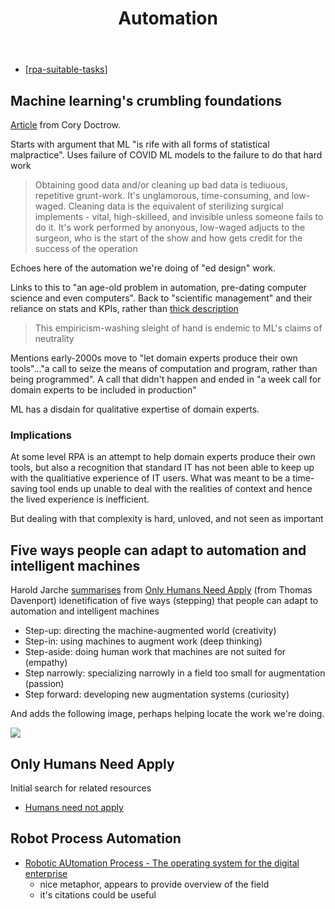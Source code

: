 ﻿---
backlinks:
- title: Affordances of digital technology
  url: /sense/Affordances/affordances-of-digital-technology.html
title: Automation
---
- [[rpa-suitable-tasks]]

## Machine learning's crumbling foundations

[Article](https://doctorow.medium.com/machine-learnings-crumbling-foundations-bd11efa22b0) from Cory Doctrow.

Starts with argument that ML "is rife with all forms of statistical malpractice". Uses failure of COVID ML models to the failure to do that hard work 
> Obtaining good data and/or cleaning up bad data is tediuous, repetitive grunt-work. It's unglamorous, time-consuming, and low-waged. Cleaning data is the equivalent of sterilizing surgical implements - vital, high-skilleed, and invisible unless someone fails to do it.
> It's work performed by anonyous, low-waged adjucts to the surgeon, who is the start of the show and how gets credit for the success of the operation

Echoes here of the automation we're doing of "ed design" work.

Links to this to "an age-old problem in automation, pre-dating computer science and even computers". Back to "scientific management" and their reliance on stats and KPIs, rather than [thick description](http://hypergeertz.jku.at/GeertzTexts/Thick_Description.htm)

> This empiricism-washing sleight of hand is endemic to ML's claims of neutrality

Mentions early-2000s move to "let domain experts produce their own tools"..."a call to seize the means of computation and program, rather than being programmed". A call that didn't happen and ended in "a week call for domain experts to be included in production"

ML has a disdain for qualitative expertise of domain experts.

### Implications

At some level RPA is an attempt to help domain experts produce their own tools, but also a recognition that standard IT has not been able to keep up with the qualitiative experience of IT users. What was meant to be a time-saving tool ends up unable to deal with the realities of context and hence the lived experience is inefficient.

But dealing with that complexity is hard, unloved, and not seen as important




## Five ways people can adapt to automation and intelligent machines

Harold Jarche [summarises](https://jarche.com/2017/02/only-humans-need-apply-review/) from [Only Humans Need Apply](https://www.amazon.com/gp/product/0062438611/) (from Thomas Davenport) idenetification of five ways (stepping) that people can adapt to automation and intelligent machines
- Step-up: directing the machine-augmented world (creativity) 
- Step-in: using machines to augment work (deep thinking) 
- Step-aside: doing human work that machines are not suited for (empathy) 
- Step narrowly: specializing narrowly in a field too small for augmentation (passion) 
- Step forward: developing new augmentation systems (curiosity)

And adds the following image, perhaps helping locate the work we're doing.

![](https://djon.es/assets/memex/sense/Affordances/2021-08-11-06-30-14.png)

## Only Humans Need Apply

Initial search for related resources

- [Humans need not apply](https://www-degruyter-com.libraryproxy.griffith.edu.au/document/doi/10.12987/9780300216417/html)

## Robot Process Automation

- [Robotic AUtomation Process - The operating system for the digital enterprise](https://ideas.repec.org/a/vrs/poicbe/v12y2018i1p54-69n6.html)
	- nice metaphor, appears to provide overview of the field
	- it's citations could be useful

[//begin]: # "Autogenerated link references for markdown compatibility"
[rpa-suitable-tasks]: rpa-suitable-tasks "RPA suitable tasks"
[//end]: # "Autogenerated link references"